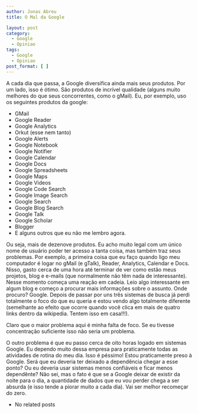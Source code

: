 ```yaml
---
author: Jonas Abreu
title: O Mal da Google

layout: post
category:
  - Google
  - Opiniao
tags:
  - Google
  - Opiniao
post_format: [ ]
---
```

A cada dia que passa, a Google diversifica ainda mais seus produtos. Por um lado, isso é ótimo. São produtos de incrível qualidade (alguns muito melhores do que seus concorrentes, como o gMail). Eu, por exemplo, uso os seguintes produtos da google:

*   GMail
*   Google Reader
*   Google Analytics
*   Orkut (esse nem tanto)
*   Google Alerts
*   Google Notebook
*   Google Notifier
*   Google Calendar
*   Google Docs
*   Google Spreadsheets
*   Google Maps
*   Google Videos
*   Google Code Search
*   Google Image Search
*   Google Search
*   Google Blog Search
*   Google Talk
*   Google Scholar
*   Blogger
*   E alguns outros que eu não me lembro agora.

Ou seja, mais de dezenove produtos. Eu acho muito legal com um único nome de usuário poder ter acesso a tanta coisa, mas também traz seus problemas. Por exemplo, a primeira coisa que eu faço quando ligo meu computador é logar no gMail (e gTalk), Reader, Analytics, Calendar e Docs. Nisso, gasto cerca de uma hora até terminar de ver como estão meus projetos, blog e e-mails (que normalmente não têm nada de interessante). Nesse momento começa uma reação em cadeia. Leio algo interessante em algum blog e começo a procurar mais informações sobre o assunto. Onde procuro? Google. Depois de passar por uns três sistemas de busca já perdi totalmente o foco do que eu queria e estou vendo algo totalmente diferente (semelhante ao efeito que ocorre quando você clica em mais de quatro links dentro da wikipedia. Tentem isso em casa!!!). 

Claro que o maior problema aqui é minha falta de foco. Se eu tivesse concentração suficiente isso não seria um problema.

O outro problema é que eu passo cerca de oito horas logado em sistemas Google. Eu dependo muito dessa empresa para praticamente todas as atividades de rotina do meu dia. Isso é péssimo! Estou praticamente preso à Google. Será que eu deveria ter deixado a dependência chegar a esse ponto? Ou eu deveria usar sistemas menos confiáveis e ficar menos dependênte? Não sei, mas o fato é que se a Google deixar de existir da noite para o dia, a quantidade de dados que eu vou perder chega a ser absurda (e isso tende a piorar muito a cada dia). Vai ser melhor recomeçar do zero. 

*   No related posts

















